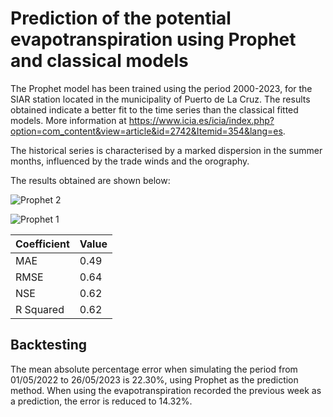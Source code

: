 # Prediction of the potential evapotranspiration using Prophet and classical models

The Prophet model has been trained using the period 2000-2023, for the SIAR station located in the municipality of Puerto de La Cruz. The results obtained indicate a better fit to the time series than the classical fitted models. More information at https://www.icia.es/icia/index.php?option=com_content&view=article&id=2742&Itemid=354&lang=es. 

The historical series is characterised by a marked dispersion in the summer months, influenced by the trade winds and the orography.

The results obtained are shown below:

![Prophet 2](https://github.com/aledor07/Evapotranspiration_forecasting/assets/86531400/ffea5a01-beba-4f8b-a114-c9b15ba07e81)

![Prophet 1](https://github.com/aledor07/Evapotranspiration_forecasting/assets/86531400/180cab56-da88-450d-a54d-d31d81feadd5)


| **Coefficient** | **Value** |
|-----------------|-----------|
| MAE             | 0.49      |
| RMSE            | 0.64      |
| NSE             | 0.62      |
| R Squared       | 0.62      |

## Backtesting

The mean absolute percentage error when simulating the period from 01/05/2022 to 26/05/2023 is 22.30%, using Prophet as the prediction method. When using the evapotranspiration recorded the previous week as a prediction, the error is reduced to 14.32%.

